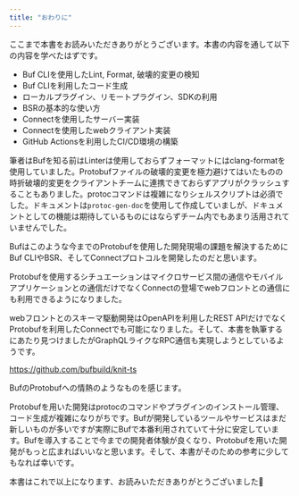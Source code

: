 ```yaml
---
title: "おわりに"
---
```


ここまで本書をお読みいただきありがとうございます。本書の内容を通して以下の内容を学べたはずです。

- Buf CLIを使用したLint, Format, 破壊的変更の検知
- Buf CLIを利用したコード生成
- ローカルプラグイン、リモートプラグイン、SDKの利用
- BSRの基本的な使い方
- Connectを使用したサーバー実装
- Connectを使用したwebクライアント実装
- GitHub Actionsを利用したCI/CD環境の構築

筆者はBufを知る前はLinterは使用しておらずフォーマットにはclang-formatを使用していました。Protobufファイルの破壊的変更を極力避けてはいたものの時折破壊的変更をクライアントチームに連携できておらずアプリがクラッシュすることもありました。protocコマンドは複雑になりシェルスクリプトは必須でした。ドキュメントは```protoc-gen-doc```を使用して作成していましが、ドキュメントとしての機能は期待しているものにはならずチーム内でもあまり活用されていませんでした。

Bufはこのような今までのProtobufを使用した開発現場の課題を解決するためにBuf CLIやBSR、そしてConnectプロトコルを開発したのだと思います。

Protobufを使用するシチュエーションはマイクロサービス間の通信やモバイルアプリケーションとの通信だけでなくConnectの登場でwebフロントとの通信にも利用できるようになりました。

webフロントとのスキーマ駆動開発はOpenAPIを利用したREST APIだけでなくProtobufを利用したConnectでも可能になりました。そして、本書を執筆するにあたり見つけましたがGraphQLライクなRPC通信も実現しようとしているようです。

https://github.com/bufbuild/knit-ts

BufのProtobufへの情熱のようなものを感じます。

Protobufを用いた開発はprotocのコマンドやプラグインのインストール管理、コード生成が複雑になりがちです。Bufが開発しているツールやサービスはまだ新しいものが多いですが実際にBufで本番利用されていて十分に安定しています。Bufを導入することで今までの開発者体験が良くなり、Protobufを用いた開発がもっと広まればいいなと思います。そして、本書がそのための参考に少してもなれば幸いです。

本書はこれで以上になります、お読みいただきありがとうございました🐼
